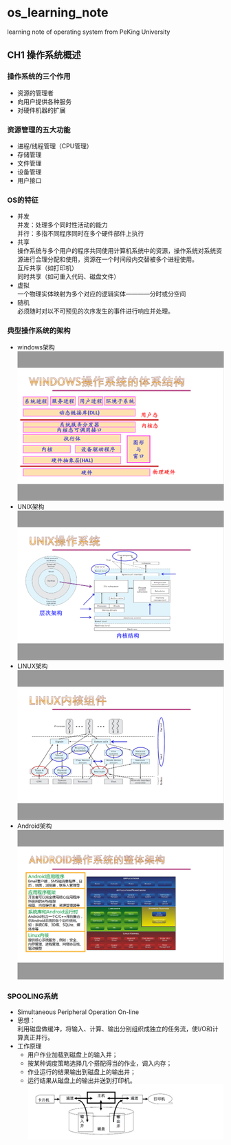 # os_learning_note
learning note of operating system from PeKing University
## CH1 操作系统概述
### 操作系统的三个作用
* 资源的管理者<br>
* 向用户提供各种服务<br>
* 对硬件机器的扩展<br>
### 资源管理的五大功能
* 进程/线程管理（CPU管理）<br>
* 存储管理<br>
* 文件管理<br>
* 设备管理<br>
* 用户接口<br>
### OS的特征
* 并发<br>
并发：处理多个同时性活动的能力<br>
并行：多指不同程序同时在多个硬件部件上执行
* 共享<br>
操作系统与多个用户的程序共同使用计算机系统中的资源，操作系统对系统资源进行合理分配和使用，资源在一个时间段内交替被多个进程使用。<br>
互斥共享（如打印机）<br>
同时共享（如可重入代码、磁盘文件）<br>
* 虚拟<br>
一个物理实体映射为多个对应的逻辑实体————分时或分空间<br>
* 随机<br>
必须随时对以不可预见的次序发生的事件进行响应并处理。<br>
### 典型操作系统的架构
* windows架构
![structure_windows](https://github.com/sjtujw/os_learning_note/raw/master/img/structure_windows.jpg)
* UNIX架构
![structure_unix](https://github.com/sjtujw/os_learning_note/raw/master/img/structure_unix.jpg)
* LINUX架构
![structure_linux](https://github.com/sjtujw/os_learning_note/raw/master/img/structure_linux.jpg)
* Android架构
![structure_android](https://github.com/sjtujw/os_learning_note/raw/master/img/structure_android.jpg)
### SPOOLING系统
* Simultaneous Peripheral Operation On-line
* 思想：<br>
利用磁盘做缓冲，将输入、计算、输出分别组织成独立的任务流，使I/O和计算真正并行。
* 工作原理
    - 用户作业加载到磁盘上的输入井；
    - 按某种调度策略选择几个搭配得当的作业，调入内存；
    - 作业运行的结果输出到磁盘上的输出井；
    - 运行结果从磁盘上的输出井送到打印机。<br>
![spooling](https://github.com/sjtujw/os_learning_note/raw/master/img/spooling.jpg)